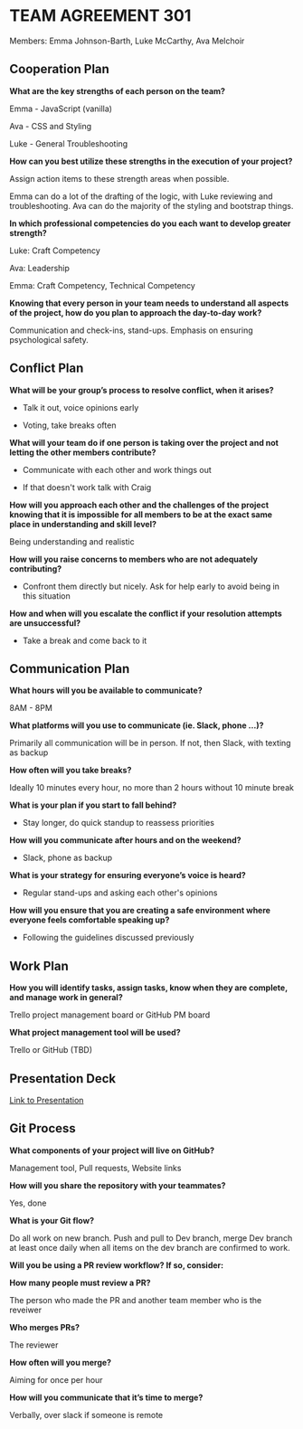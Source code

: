 # TEAM AGREEMENT 301

Members: Emma Johnson-Barth, Luke McCarthy, Ava Melchoir

## Cooperation Plan

**What are the key strengths of each person on the team?**

Emma - JavaScript (vanilla)

Ava - CSS and Styling

Luke - General Troubleshooting

**How can you best utilize these strengths in the execution of your project?**

Assign action items to these strength areas when possible.

Emma can do a lot of the drafting of the logic, with Luke reviewing and troubleshooting. Ava can do the majority of the styling and bootstrap things.

**In which professional competencies do you each want to develop greater strength?**

Luke: Craft Competency

Ava: Leadership

Emma: Craft Competency, Technical Competency

**Knowing that every person in your team needs to understand all aspects of the project, how do you plan to approach the day-to-day work?**

Communication and check-ins, stand-ups. Emphasis on ensuring psychological safety.


## Conflict Plan

**What will be your group’s process to resolve conflict, when it arises?**

- Talk it out, voice opinions early

- Voting, take breaks often

**What will your team do if one person is taking over the project and not letting the other members contribute?**

- Communicate with each other and work things out

- If that doesn't work talk with Craig

**How will you approach each other and the challenges of the project knowing that it is impossible for all members to be at the exact same place in understanding and skill level?**

Being understanding and realistic

**How will you raise concerns to members who are not adequately contributing?**

- Confront them directly but nicely. Ask for help early to avoid being in this situation

**How and when will you escalate the conflict if your resolution attempts are unsuccessful?**

- Take a break and come back to it

## Communication Plan

**What hours will you be available to communicate?**

8AM - 8PM

**What platforms will you use to communicate (ie. Slack, phone …)?**

Primarily all communication will be in person. If not, then Slack, with texting as backup

**How often will you take breaks?**

Ideally 10 minutes every hour, no more than 2 hours without 10 minute break

**What is your plan if you start to fall behind?**

- Stay longer, do quick standup to reassess priorities

**How will you communicate after hours and on the weekend?**

- Slack, phone as backup

**What is your strategy for ensuring everyone’s voice is heard?**

- Regular stand-ups and asking each other's opinions

**How will you ensure that you are creating a safe environment where everyone feels comfortable speaking up?**

- Following the  guidelines discussed previously

## Work Plan

**How you will identify tasks, assign tasks, know when they are complete, and manage work in general?**

Trello project management board or GitHub PM board

**What project management tool will be used?**

Trello or GitHub (TBD)

## Presentation Deck

[Link to Presentation](https://docs.google.com/presentation/d/1hiQarY_qRmxl_mnmdoHL3REf1xxlrs6hCzz_a9iC1Mw/edit#slide=id.g2accd1c413_3_31)

## Git Process

**What components of your project will live on GitHub?**

Management tool, Pull requests, Website links

**How will you share the repository with your teammates?**

Yes, done

**What is your Git flow?**

Do all work on new branch. Push and pull to Dev branch, merge Dev branch at least once daily when all items on the dev branch are confirmed to work.

**Will you be using a PR review workflow? If so, consider:**

**How many people must review a PR?**

The person who made the PR and another team member who is the reveiwer

**Who merges PRs?**

The reviewer

**How often will you merge?**

Aiming for once per hour

**How will you communicate that it’s time to merge?**

Verbally, over slack if someone is remote